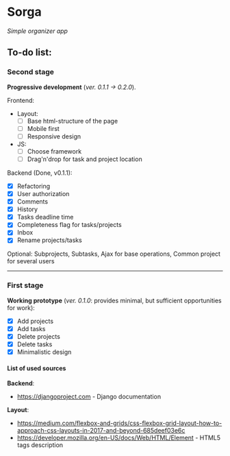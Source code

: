 # Sorga
*Simple organizer app*

## To-do list:

### Second stage ###
**Progressive development** (_ver. 0.1.1 -> 0.2.0_).

Frontend:
  - Layout:
    - [ ] Base html-structure of the page
    - [ ] Mobile first
    - [ ] Responsive design

  - JS:
    - [ ] Choose framework
    - [ ] Drag'n'drop for task and project location

Backend (Done, v0.1.1):
  - [x] Refactoring
  - [x] User authorization
  - [x] Comments
  - [x] History
  - [x] Tasks deadline time
  - [x] Completeness flag for tasks/projects
  - [x] Inbox
  - [x] Rename projects/tasks

Optional: Subprojects, Subtasks, Ajax for base operations, Common project for several users

---

### First stage ###
**Working prototype** (_ver. 0.1.0_: provides minimal, but sufficient opportunities for work):
- [x] Add projects
- [x] Add tasks
- [x] Delete projects
- [x] Delete tasks
- [x] Minimalistic design

#### List of used sources
**Backend**:
 + https://djangoproject.com - Django documentation

**Layout**:
 + https://medium.com/flexbox-and-grids/css-flexbox-grid-layout-how-to-approach-css-layouts-in-2017-and-beyond-685deef03e6c
 + https://developer.mozilla.org/en-US/docs/Web/HTML/Element - HTML5 tags description



